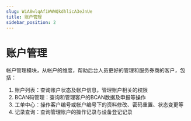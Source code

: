 ```yaml
---
slug: WiA8wlqAfiWWWQkdhlicA3eJnUe
title: 账户管理
sidebar_position: 2
---
```



# 账户管理


帐户管理模块，从帐户的维度，帮助后台人员更好的管理和服务券商的客户，包括：

1. 账户列表：查询账户状态及帐户信息，管理账户相关的权限
2. BCAN码管理：查询和管理客户的BCAN数据及申报等操作
3. 工单中心：操作客户编号或帐户编号下的资料修改、密码重置、状态变更等
4. 记录查询：查询管理帐户的操作记录与设备登记记录
